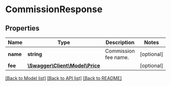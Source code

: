 # CommissionResponse

## Properties
Name | Type | Description | Notes
------------ | ------------- | ------------- | -------------
**name** | **string** | Commission fee name. | [optional] 
**fee** | [**\Swagger\Client\Model\Price**](Price.md) |  | [optional] 

[[Back to Model list]](../../README.md#documentation-for-models) [[Back to API list]](../../README.md#documentation-for-api-endpoints) [[Back to README]](../../README.md)

